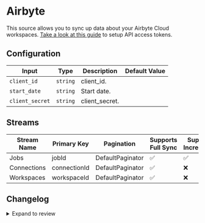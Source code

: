 # Airbyte

This source allows you to sync up data about your Airbyte Cloud workspaces. [Take a look at this guide](https://docs.airbyte.com/using-airbyte/configuring-api-access) to setup API access tokens.
## Configuration

| Input | Type | Description | Default Value |
|-------|------|-------------|---------------|
| `client_id` | `string` | client_id.  |  |
| `start_date` | `string` | Start date.  |  |
| `client_secret` | `string` | client_secret.  |  |

## Streams
| Stream Name | Primary Key | Pagination | Supports Full Sync | Supports Incremental |
|-------------|-------------|------------|---------------------|----------------------|
| Jobs | jobId | DefaultPaginator | ✅ |  ✅  |
| Connections | connectionId | DefaultPaginator | ✅ |  ❌  |
| Workspaces | workspaceId | DefaultPaginator | ✅ |  ❌  |

## Changelog

<details>
  <summary>Expand to review</summary>

| Version | Date | Pull Request | Subject |
|---------|------|--------------|---------|
| 0.1.3 | 2025-04-26 | [58721](https://github.com/airbytehq/airbyte/pull/58721) | Update dependencies |
| 0.1.2 | 2025-04-19 | [58276](https://github.com/airbytehq/airbyte/pull/58276) | Update dependencies |
| 0.1.1 | 2025-04-12 | [57637](https://github.com/airbytehq/airbyte/pull/57637) | Update dependencies |
| 0.1.0 | 2025-04-08 | [57518](https://github.com/airbytehq/airbyte/pull/57518) | Fixed jobs incremental syncing by filtering out null updatedAt records |
| 0.0.9 | 2025-04-05 | [57155](https://github.com/airbytehq/airbyte/pull/57155) | Update dependencies |
| 0.0.8 | 2025-03-29 | [56560](https://github.com/airbytehq/airbyte/pull/56560) | Update dependencies |
| 0.0.7 | 2025-03-22 | [56130](https://github.com/airbytehq/airbyte/pull/56130) | Update dependencies |
| 0.0.6 | 2025-03-08 | [55365](https://github.com/airbytehq/airbyte/pull/55365) | Update dependencies |
| 0.0.5 | 2025-03-01 | [54841](https://github.com/airbytehq/airbyte/pull/54841) | Update dependencies |
| 0.0.4 | 2025-02-22 | [54269](https://github.com/airbytehq/airbyte/pull/54269) | Update dependencies |
| 0.0.3 | 2025-02-15 | [48905](https://github.com/airbytehq/airbyte/pull/48905) | Update dependencies |
| 0.0.2 | 2024-10-28 | [47572](https://github.com/airbytehq/airbyte/pull/47572) | Update dependencies |
| 0.0.1 | 2024-08-27 | | Initial release by [@johnwasserman](https://github.com/johnwasserman) via Connector Builder |

</details>
